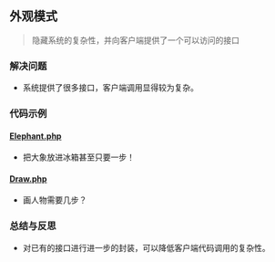 ## 外观模式
> 隐藏系统的复杂性，并向客户端提供了一个可以访问的接口

### 解决问题
* 系统提供了很多接口，客户端调用显得较为复杂。

### 代码示例
#### <a href="https://github.com/hhe0/design-pattern/blob/master/facade-pattern/Elephant.php">Elephant.php</a>
* 把大象放进冰箱甚至只要一步！

#### <a href="https://github.com/hhe0/design-pattern/blob/master/facade-pattern/Draw.php">Draw.php</a>
* 画人物需要几步？

### 总结与反思
* 对已有的接口进行进一步的封装，可以降低客户端代码调用的复杂性。
